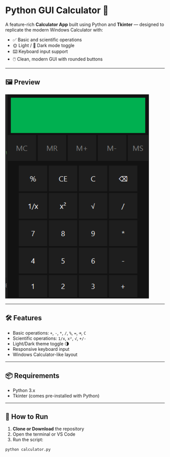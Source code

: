 # Python GUI Calculator 🧮

A feature-rich **Calculator App** built using Python and **Tkinter** — designed to replicate the modern Windows Calculator with:

- ✅ Basic and scientific operations
- 🌞 Light / 🌙 Dark mode toggle
- ⌨️ Keyboard input support
- 🖱️ Clean, modern GUI with rounded buttons

---

## 🖼️ Preview

![screenshot](screenshot.png)  <!-- Replace with actual screenshot if hosted -->

---

## 🛠️ Features

- Basic operations: `+`, `-`, `*`, `/`, `%`, `=`, `⌫`, `C`
- Scientific operations: `1/x`, `x²`, `√`, `+/-`
- Light/Dark theme toggle 🌗
- Responsive keyboard input
- Windows Calculator-like layout

---

## 📦 Requirements

- Python 3.x  
- Tkinter (comes pre-installed with Python)

---

## 🚀 How to Run

1. **Clone or Download** the repository
2. Open the terminal or VS Code
3. Run the script:

```bash
python calculator.py
